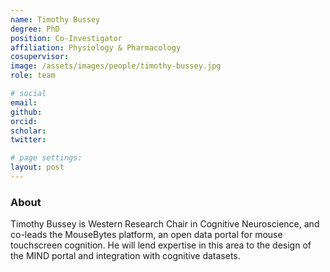 ```yaml
---
name: Timothy Bussey
degree: PhD
position: Co-Investigator
affiliation: Physiology & Pharmacology
cosupervisor:
image: /assets/images/people/timothy-bussey.jpg
role: team

# social
email: 
github: 
orcid: 
scholar: 
twitter: 

# page settings:
layout: post
---
```


### About

Timothy Bussey is Western Research Chair in Cognitive Neuroscience, and co-leads the MouseBytes platform, an open data portal for mouse touchscreen cognition. He will lend expertise in this area to the design of the MIND portal and integration with cognitive datasets.